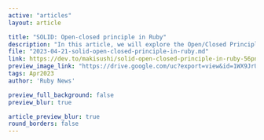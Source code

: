 ```yaml
---
active: "articles"
layout: article

title: "SOLID: Open-closed principle in Ruby"
description: "In this article, we will explore the Open/Closed Principle and demonstrate its application in Ruby."
file: "2023-04-21-solid-open-closed-principle-in-ruby.md"
link: https://dev.to/makisushi/solid-open-closed-principle-in-ruby-56pn
preview_image_link: "https://drive.google.com/uc?export=view&id=1WX9JrUiSk2Voa6H8WQjWTcN0AR5pF0kg"
tags: Apr2023
author: 'Ruby News'

preview_full_background: false
preview_blur: true

article_preview_blur: true
round_borders: false
---
```

